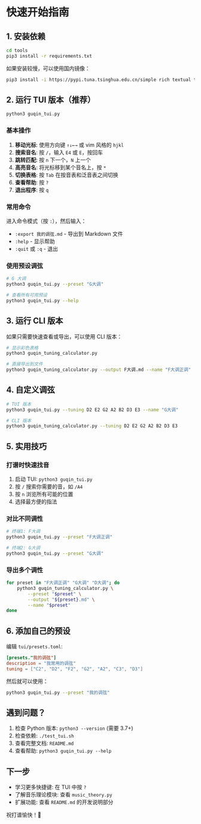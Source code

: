 # 快速开始指南

## 1. 安装依赖

```bash
cd tools
pip3 install -r requirements.txt
```

如果安装较慢，可以使用国内镜像：

```bash
pip3 install -i https://pypi.tuna.tsinghua.edu.cn/simple rich textual toml
```

## 2. 运行 TUI 版本（推荐）

```bash
python3 guqin_tui.py
```

### 基本操作

1. **移动光标**: 使用方向键 `↑↓←→` 或 vim 风格的 `hjkl`
2. **搜索音名**: 按 `/`，输入 `E4` 或 `E`，按回车
3. **跳转匹配**: 按 `n` 下一个，`N` 上一个
4. **高亮音名**: 将光标移到某个音名上，按 `*`
5. **切换表格**: 按 `Tab` 在按音表和泛音表之间切换
6. **查看帮助**: 按 `?`
7. **退出程序**: 按 `q`

### 常用命令

进入命令模式（按 `:`），然后输入：

- `:export 我的调弦.md` - 导出到 Markdown 文件
- `:help` - 显示帮助
- `:quit` 或 `:q` - 退出

### 使用预设调弦

```bash
# G 大调
python3 guqin_tui.py --preset "G大调"

# 查看所有可用预设
python3 guqin_tui.py --help
```

## 3. 运行 CLI 版本

如果只需要快速查看或导出，可以使用 CLI 版本：

```bash
# 显示彩色表格
python3 guqin_tuning_calculator.py

# 直接导出到文件
python3 guqin_tuning_calculator.py --output F大调.md --name "F大调正调"
```

## 4. 自定义调弦

```bash
# TUI 版本
python3 guqin_tui.py --tuning D2 E2 G2 A2 B2 D3 E3 --name "G大调"

# CLI 版本
python3 guqin_tuning_calculator.py --tuning D2 E2 G2 A2 B2 D3 E3
```

## 5. 实用技巧

### 打谱时快速找音

1. 启动 TUI: `python3 guqin_tui.py`
2. 按 `/` 搜索你需要的音，如 `/A4`
3. 按 `n` 浏览所有可能的位置
4. 选择最方便的指法

### 对比不同调性

```bash
# 终端1: F大调
python3 guqin_tui.py --preset "F大调正调"

# 终端2: G大调
python3 guqin_tui.py --preset "G大调"
```

### 导出多个调性

```bash
for preset in "F大调正调" "G大调" "D大调"; do
    python3 guqin_tuning_calculator.py \
        --preset "$preset" \
        --output "${preset}.md" \
        --name "$preset"
done
```

## 6. 添加自己的预设

编辑 `tui/presets.toml`:

```toml
[presets."我的调弦"]
description = "我常用的调弦"
tuning = ["C2", "D2", "F2", "G2", "A2", "C3", "D3"]
```

然后就可以使用：

```bash
python3 guqin_tui.py --preset "我的调弦"
```

## 遇到问题？

1. 检查 Python 版本: `python3 --version` (需要 3.7+)
2. 检查依赖: `./test_tui.sh`
3. 查看完整文档: `README.md`
4. 查看帮助: `python3 guqin_tui.py --help`

## 下一步

- 学习更多快捷键: 在 TUI 中按 `?`
- 了解音乐理论模块: 查看 `music_theory.py`
- 扩展功能: 查看 `README.md` 的开发说明部分

祝打谱愉快！🎵

